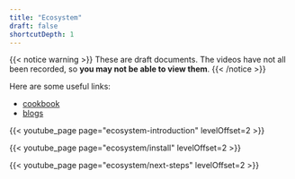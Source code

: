 ```yaml
---
title: "Ecosystem"
draft: false
shortcutDepth: 1
---
```


{{< notice warning >}}
These are draft documents.
The videos have not all been recorded, so **you may not be able to view them**.
{{< /notice >}}

Here are some useful links:

- [cookbook](https://scipy-cookbook.readthedocs.io/)
- [blogs](https://planet.scipy.org/)

{{< youtube_page page="ecosystem-introduction" levelOffset=2 >}}

{{< youtube_page page="ecosystem/install" levelOffset=2 >}}

{{< youtube_page page="ecosystem/next-steps" levelOffset=2 >}}

